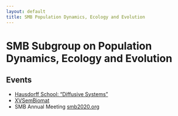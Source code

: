 ```yaml
---
layout: default
title: SMB Population Dynamics, Ecology and Evolution 
---
```


# SMB Subgroup on Population Dynamics, Ecology and Evolution 

## Events

* [Hausdorff School: “Diffusive Systems”](https://www.hcm.uni-bonn.de/diffusive-systems-2021/)
* [XVSemBiomat](https://sites.google.com/view/xvsembiomat/home?authuser=0)
* SMB Annual Meeting [smb2020.org](http://smb2020.org)


